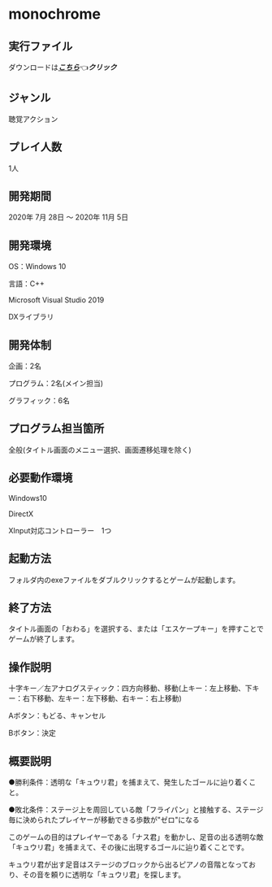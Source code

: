 # monochrome
## 実行ファイル
ダウンロードは[***こちら***](https://drive.google.com/file/d/1l2IfGbPPcYH3y8zhPNF3DtVohKFXU9gB/view?usp=sharing)👈***クリック***
## ジャンル
聴覚アクション
## プレイ人数
1人
## 開発期間
2020年 7月 28日 ～ 2020年 11月 5日
## 開発環境
OS：Windows 10

言語：C++

Microsoft Visual Studio 2019

DXライブラリ
## 開発体制
企画：2名

プログラム：2名(メイン担当)

グラフィック：6名
## プログラム担当箇所
全般(タイトル画面のメニュー選択、画面遷移処理を除く)
## 必要動作環境
Windows10

DirectX

XInput対応コントローラー　1つ
## 起動方法
フォルダ内のexeファイルをダブルクリックするとゲームが起動します。
## 終了方法
タイトル画面の「おわる」を選択する、または「エスケープキー」を押すことでゲームが終了します。
## 操作説明
十字キー／左アナログスティック：四方向移動、移動(上キー：左上移動、下キー：右下移動、左キー：左下移動、右キー：右上移動)

Aボタン：もどる、キャンセル

Bボタン：決定
## 概要説明
●勝利条件：透明な「キュウリ君」を捕まえて、発生したゴールに辿り着くこと。

●敗北条件：ステージ上を周回している敵「フライパン」と接触する、ステージ毎に決められたプレイヤーが移動できる歩数が"ゼロ"になる　　　　

このゲームの目的はプレイヤーである「ナス君」を動かし、足音の出る透明な敵「キュウリ君」を捕まえて、その後に出現するゴールに辿り着くことです。

キュウリ君が出す足音はステージのブロックから出るピアノの音階となっており、その音を頼りに透明な「キュウリ君」を探します。
